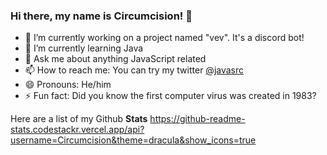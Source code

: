 ### Hi there, my name is Circumcision! 👋



- 🔭 I’m currently working on a project named "vev". It's a discord bot!
- 🌱 I’m currently learning Java
- 💬 Ask me about anything JavaScript related
- 📫 How to reach me: You can try my twitter [@javasrc](https://twitter.com/@javasrc)
- 😄 Pronouns: He/him
- ⚡ Fun fact: Did you know the first computer virus was created in 1983?

Here are a list of my Github **Stats**
https://github-readme-stats.codestackr.vercel.app/api?username=Circumcision&theme=dracula&show_icons=true
